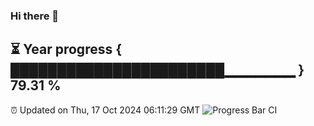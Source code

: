 ### Hi there 👋
⏳ Year progress { ███████████████████████▁▁▁▁▁▁▁ } 79.31 %
---
⏰ Updated on Thu, 17 Oct 2024 06:11:29 GMT
![Progress Bar CI](https://github.com/Moyi321/Moyi321/workflows/Progress%20Bar%20CI/badge.svg)
